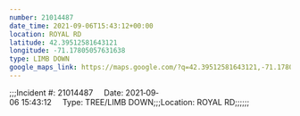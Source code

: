 ```yaml
---
number: 21014487
date_time: 2021-09-06T15:43:12+00:00
location: ROYAL RD
latitude: 42.39512581643121
longitude: -71.17805057631638
type: LIMB DOWN
google_maps_link: https://maps.google.com/?q=42.39512581643121,-71.17805057631638
---
```


;;;Incident #: 21014487     Date: 2021‐09‐06 15:43:12     Type: TREE/LIMB DOWN;;;Location: ROYAL RD;;;;;;
